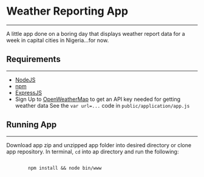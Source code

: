 <h1>Weather Reporting App</h1> <hr />

<p>A little app done on a boring day that displays weather report data for a week in capital cities in Nigeria...for now.</p>

<h2>Requirements</h2><hr />
<ul>
    <li><a href="http://nodejs.org" target="_blank">NodeJS</a></li>
    <li><a href="http://npmjs.org" target="_blank">npm</a></li>
    <li><a href="http://expressjs.com" target="_blank">ExpressJS</a></li>
    <li>Sign Up to <a href="http://openweathermap.org" target="_blank">OpenWeatherMap</a> to get an API key needed for getting weather data
        See the <code>var url=...</code> code in <code>public/application/app.js</code></li>
</ul>

<h2>Running App</h2> <hr />
<p>Download app zip and unzipped app folder into desired directory or clone app repository. In terminal, <code>cd</code> into ap directory and
run the following:</p>
<p>
    <code>
        npm install && node bin/www
    </code>
</p>


